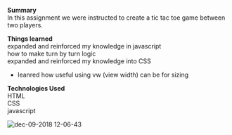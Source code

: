  <strong>Summary</strong><br/>
In this assignment we were instructed to create a tic tac toe game between two players. 

<strong>Things learned</strong><br/>
expanded and reinforced my knowledge in javascript<br/>
how to make turn by turn logic<br/>
expanded and reinforced my knowledge into CSS<br/>
 - leanred how useful using vw (view width) can be for sizing<br/>

<strong>Technologies Used</strong><br/>
HTML<br/>
CSS<br/>
javascript<br/>

![dec-09-2018 12-06-43](https://user-images.githubusercontent.com/44300521/49700307-ecc2c680-fbaa-11e8-9a97-d824a560151a.gif)
